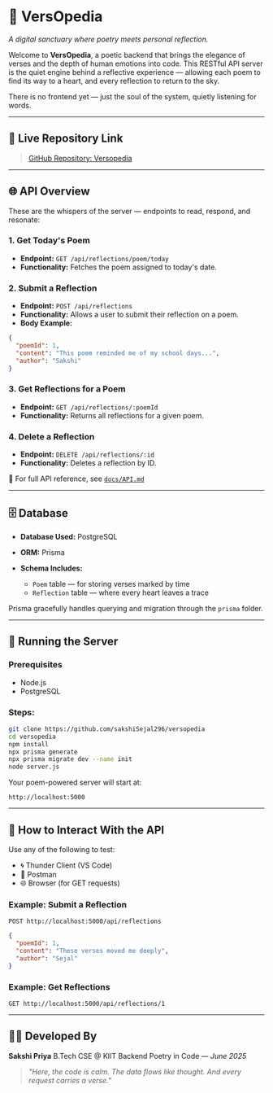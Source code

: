 # 🌸 VersOpedia

*A digital sanctuary where poetry meets personal reflection.*

Welcome to **VersOpedia**, a poetic backend that brings the elegance of verses and the depth of human emotions into code. This RESTful API server is the quiet engine behind a reflective experience — allowing each poem to find its way to a heart, and every reflection to return to the sky.

There is no frontend yet — just the soul of the system, quietly listening for words.

---

## 🔗 Live Repository Link

> [GitHub Repository: Versopedia](https://github.com/sakshiSejal296/versopedia)


---

## 🌐 API Overview

These are the whispers of the server — endpoints to read, respond, and resonate:

### 1. **Get Today's Poem**

* **Endpoint:** `GET /api/reflections/poem/today`
* **Functionality:** Fetches the poem assigned to today's date.

### 2. **Submit a Reflection**

* **Endpoint:** `POST /api/reflections`
* **Functionality:** Allows a user to submit their reflection on a poem.
* **Body Example:**

```json
{
  "poemId": 1,
  "content": "This poem reminded me of my school days...",
  "author": "Sakshi"
}
```

### 3. **Get Reflections for a Poem**

* **Endpoint:** `GET /api/reflections/:poemId`
* **Functionality:** Returns all reflections for a given poem.

### 4. **Delete a Reflection**

* **Endpoint:** `DELETE /api/reflections/:id`
* **Functionality:** Deletes a reflection by ID.

📄 For full API reference, see [`docs/API.md`](./docs/API.md)

---

## 🗄️ Database

* **Database Used:** PostgreSQL
* **ORM:** Prisma
* **Schema Includes:**

  * `Poem` table — for storing verses marked by time
  * `Reflection` table — where every heart leaves a trace

Prisma gracefully handles querying and migration through the `prisma` folder.

---

## 🚀 Running the Server

### Prerequisites

* Node.js
* PostgreSQL

### Steps:

```bash
git clone https://github.com/sakshiSejal296/versopedia
cd versopedia
npm install
npx prisma generate
npx prisma migrate dev --name init
node server.js
```

Your poem-powered server will start at:

```
http://localhost:5000
```

---

## 🧪 How to Interact With the API

Use any of the following to test:

* 🌀 Thunder Client (VS Code)
* 🧪 Postman
* 🌐 Browser (for GET requests)

### Example: Submit a Reflection

```http
POST http://localhost:5000/api/reflections
```

```json
{
  "poemId": 1,
  "content": "These verses moved me deeply",
  "author": "Sejal"
}
```

### Example: Get Reflections

```http
GET http://localhost:5000/api/reflections/1
```

---

## 👩‍💻 Developed By

**Sakshi Priya**
B.Tech CSE @ KIIT
Backend Poetry in Code — *June 2025*

> *"Here, the code is calm. The data flows like thought. And every request carries a verse."*
